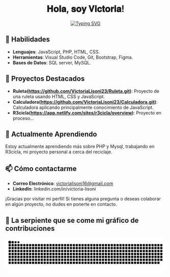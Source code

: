 <h1 align="center">𝐇𝐨𝐥𝐚, 𝐬𝐨𝐲 𝐕𝐢𝐜𝐭𝐨𝐫𝐢𝐚!</h1>

<p align="center">
<a href="https://git.io/typing-svg"><img src="https://readme-typing-svg.herokuapp.com?font=fira+code&size=23&pause=1000&color=B3A0F7&width=435&lines=Desarrolladora+Front-End+;Dise%C3%B1adora+de+Interfaces" alt="Typing SVG" /></a>
</p>

## 🔧 Habilidades

- **Lenguajes**: JavaScript, PHP, HTML, CSS.
- **Herramientas**: Visual Studio Code, Git, Bootstrap, Figma.
- **Bases de Datos**: SQL server, MySQL.

## 🌟 Proyectos Destacados

- **Ruleta(https://github.com/VictoriaLisoni23/Ruleta.git)**: Proyecto de una ruleta usando HTML, CSS y JavaScript.
- **Calculadora(https://github.com/VictoriaLisoni23/Calculadora.git)**: Calculadora aplicando principalmente conocimiento de JavaScript.
- **R3cicla(https://app.netlify.com/sites/r3cicla/overview)**: Proyecto en proceso...


## 🌱 Actualmente Aprendiendo

Estoy actualmente aprendiendo más sobre PHP y Mysql, trabajando en R3cicla, mi proyecto personal a cerca del reciclaje.

## 📫 Cómo contactarme

- **Correo Electrónico**: victorialisoni16@gmail.com
- **LinkedIn**: linkedin.com/in/victoria-lisoni

¡Gracias por visitar mi perfil! Si tienes alguna pregunta o deseas colaborar en algún proyecto, no dudes en ponerte en contacto.

## 🐍 La serpiente que se come mi gráfico de contribuciones
<p align = "center" prefers-color-scheme: dark>
	<img src = "https://raw.githubusercontent.com/Platane/snk/output/github-contribution-grid-snake.svg" alt = "Snake Game"/>
</p>
